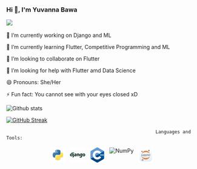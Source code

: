 ### Hi 👋, I'm Yuvanna Bawa
![](https://visitor-badge.laobi.icu/badge?page_id=YB73.YB73)


🔭 I’m currently working on Django and ML

🌱 I’m currently learning Flutter, Competitive Programming and ML

👯 I’m looking to collaborate on Flutter 

🤔 I’m looking for help with Flutter amd Data Science 

😄 Pronouns: She/Her

⚡ Fun fact: You cannot see with your eyes closed xD

![Github stats](https://github-readme-stats.vercel.app/api?username=YB73&theme=radical)


[![GitHub Streak](https://github-readme-streak-stats.herokuapp.com/?user=YB73&theme=radical&fire=purple&ring=purple)](https://git.io/streak-stats)

                                                           Languages and Tools:
<p align="center">
<img src="https://raw.githubusercontent.com/github/explore/80688e429a7d4ef2fca1e82350fe8e3517d3494d/topics/python/python.png" alt="Python" height="40" style="vertical-align:top; margin:4px">
<img src="https://raw.githubusercontent.com/github/explore/80688e429a7d4ef2fca1e82350fe8e3517d3494d/topics/django/django.png" alt="Django" height="40" style="vertical-align:top; margin:4px">
<img src="https://raw.githubusercontent.com/github/explore/80688e429a7d4ef2fca1e82350fe8e3517d3494d/topics/cpp/cpp.png" alt="C++" height="40" style="vertical-align:top; margin:4px">
  <img src="https://raw.githubusercontent.com/numpy/numpy/7e7f4adab814b223f7f917369a72757cd28b10cb/branding/icons/numpylogo.svg" alt="NumPy" height="40" style="vertical-align:top; margin:4px">
  <img src="https://github.com/raghavTinker/raghavTinker/blob/main/Logos/jupyter.png?raw=true" alt="Jupyter Notebook" height="40" style="vertical-align:top; margin:4px">
</p>


